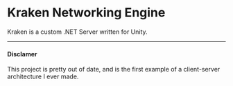 # Kraken Networking Engine
Kraken is a custom .NET Server written for Unity.

---
#### Disclamer
This project is pretty out of date, and is the first example of a client-server architecture I ever made.
